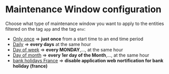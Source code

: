 # Maintenance Window configuration

Choose what type of maintenance window you want to apply to the entities filtered on the tag `app` and the tag `env`: 
- [Only once](/Maintenance-Window/deploy-onceonly-mw) => **just once** from a start time to an end time period
- [Daily](/Maintenance-Window/deploy-daily-mw)        => **every days** at the same hour
- [Day of week](/Maintenance-Window/deploy-dayofweek-mw)         => **every MONDAY**,...,  at the same hour
- [Day of month](/Maintenance-Window/deploy-dayofmonth-mw)       => **every 1er day of the Month**,...,  at the same hour
- [bank holidays France](/Maintenance-Window/template_conge_france)       => **disable application web nortification for bank holiday (france)**

